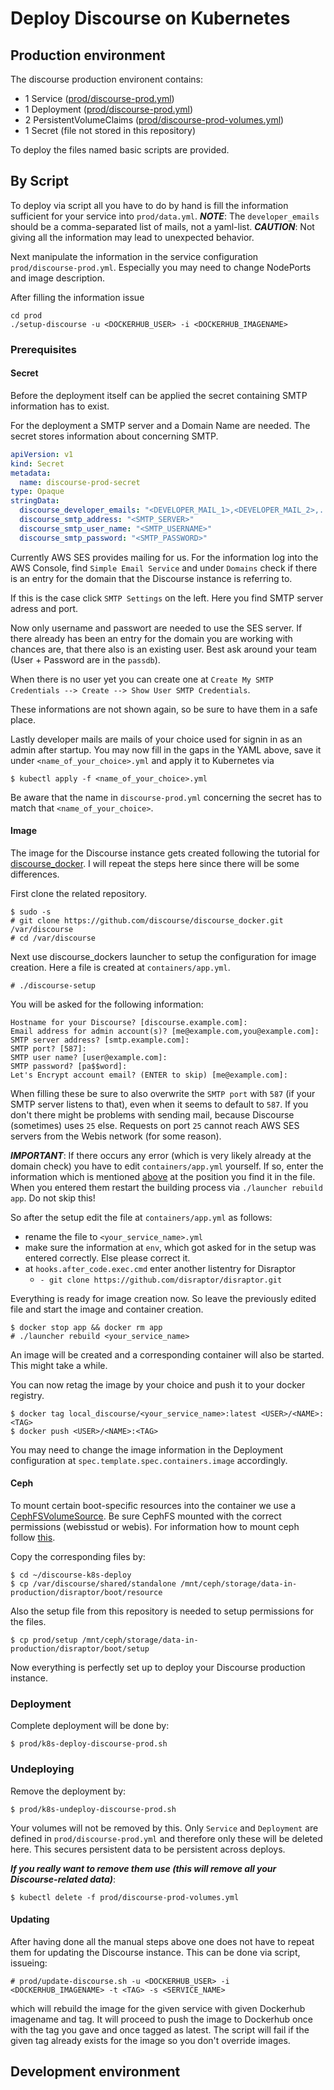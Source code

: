 # Deploy Discourse on Kubernetes

## Production environment
The discourse production environent contains:
  - 1 Service                 ([prod/discourse-prod.yml](prod/discourse-prod.yml))
  - 1 Deployment              ([prod/discourse-prod.yml](prod/discourse-prod.yml))
  - 2 PersistentVolumeClaims  ([prod/discourse-prod-volumes.yml](prod/discourse-prod-volumes.yml))
  - 1 Secret                  (file not stored in this repository)
  
To deploy the files named basic scripts are provided.

## By Script
To deploy via script all you have to do by hand is fill the information sufficient for your service into `prod/data.yml`.
**_NOTE_**: The `developer_emails` should be a comma-separated list of mails, not a yaml-list.
**_CAUTION_**: Not giving all the information may lead to unexpected behavior.

Next manipulate the information in the service configuration `prod/discourse-prod.yml`. Especially you may need to change NodePorts and image description.

After filling the information issue
```
cd prod
./setup-discourse -u <DOCKERHUB_USER> -i <DOCKERHUB_IMAGENAME>
```

### Prerequisites
#### Secret
Before the deployment itself can be applied the secret containing SMTP information has to exist.

For the deployment a SMTP server and a Domain Name are needed. The secret stores information about concerning SMTP.
```yaml
apiVersion: v1
kind: Secret
metadata:
  name: discourse-prod-secret
type: Opaque
stringData:
  discourse_developer_emails: "<DEVELOPER_MAIL_1>,<DEVELOPER_MAIL_2>,..."
  discourse_smtp_address: "<SMTP_SERVER>"
  discourse_smtp_user_name: "<SMTP_USERNAME>"
  discourse_smtp_password: "<SMTP_PASSWORD>"
```

Currently AWS SES provides mailing for us. For the information log into the AWS Console, find `Simple Email Service` and under `Domains` check if there is an entry for the domain that the 
Discourse instance is referring to.

If this is the case click `SMTP Settings` on the left. Here you find SMTP server adress and port.

Now only username and passwort are needed to use the SES server. If there already has been an entry for the domain you are working with chances are, that there also is an existing user. Best ask around your team (User + Password are in the `passdb`).

When there is no user yet you can create one at `Create My SMTP Credentials --> Create --> Show User SMTP Credentials`.

These informations are not shown again, so be sure to have them in a safe place.

Lastly developer mails are mails of your choice used for signin in as an admin after startup.
You may now fill in the gaps in the YAML above, save it under `<name_of_your_choice>.yml` and apply it to Kubernetes via 
```
$ kubectl apply -f <name_of_your_choice>.yml
```
Be aware that the name in `discourse-prod.yml` concerning the secret has to match that `<name_of_your_choice>`.

#### Image
The image for the Discourse instance gets created following the tutorial for [discourse_docker](https://github.com/discourse/discourse/blob/master/docs/INSTALL-cloud.md#Install-Discourse).
I will repeat the steps here since there will be some differences.

First clone the related repository.

```
$ sudo -s
# git clone https://github.com/discourse/discourse_docker.git /var/discourse
# cd /var/discourse
```

Next use discourse_dockers launcher to setup the configuration for image creation. Here a file is created at `containers/app.yml`.

```
# ./discourse-setup
```

You will be asked for the following information:

```
Hostname for your Discourse? [discourse.example.com]: 
Email address for admin account(s)? [me@example.com,you@example.com]: 
SMTP server address? [smtp.example.com]: 
SMTP port? [587]: 
SMTP user name? [user@example.com]: 
SMTP password? [pa$$word]: 
Let's Encrypt account email? (ENTER to skip) [me@example.com]: 
```

When filling these be sure to also overwrite the `SMTP port` with `587` (if your SMTP server listens to that), even when it seems to default to `587`. 
If you don't there might be problems with sending mail, because Discourse (sometimes) uses `25` else. Requests on port `25` cannot reach AWS SES servers from the Webis network (for some reason).

**_IMPORTANT_**: If there occurs any error (which is very likely already at the domain check) you have to edit `containers/app.yml` yourself. If so, enter the information which is mentioned [above](https://github.com/BastianGrahm/discourse-k8s-deploy/blob/master/README.md#L68) at the position you find it in the file.
When you entered them restart the building process via `./launcher rebuild app`. Do not skip this!

So after the setup edit the file at `containers/app.yml` as follows:

  - rename the file to `<your_service_name>.yml`
  - make sure the information at `env`, which got asked for in the setup was entered correctly. Else please correct it.
  - at `hooks.after_code.exec.cmd` enter another listentry for Disraptor
    - `- git clone https://github.com/disraptor/disraptor.git`
 
Everything is ready for image creation now. So leave the previously edited file and start the image and container creation.

```
$ docker stop app && docker rm app
# ./launcher rebuild <your_service_name>
```

An image will be created and a corresponding container will also be started. This might take a while.

You can now retag the image by your choice and push it to your docker registry.

```
$ docker tag local_discourse/<your_service_name>:latest <USER>/<NAME>:<TAG>
$ docker push <USER>/<NAME>:<TAG>
```

You may need to change the image information in the Deployment configuration at `spec.template.spec.containers.image` accordingly.

#### Ceph
To mount certain boot-specific resources into the container we use a [CephFSVolumeSource](https://kubernetes.io/docs/reference/generated/kubernetes-api/v1.18/#cephfsvolumesource-v1-core).
Be sure CephFS mounted with the correct permissions (webisstud or webis). For information how to mount ceph follow [this](https://git.webis.de/code-generic/code-admin-knowledgebase/blob/master/services/ceph/cephfs-usage.md).

Copy the corresponding files by:

```
$ cd ~/discourse-k8s-deploy
$ cp /var/discourse/shared/standalone /mnt/ceph/storage/data-in-production/disraptor/boot/resource
```

Also the setup file from this repository is needed to setup permissions for the files.

```
$ cp prod/setup /mnt/ceph/storage/data-in-production/disraptor/boot/setup
```

Now everything is perfectly set up to deploy your Discourse production instance.

### Deployment
Complete deployment will be done by:

```
$ prod/k8s-deploy-discourse-prod.sh
```

### Undeploying
Remove the deployment by:

```
$ prod/k8s-undeploy-discourse-prod.sh
```

Your volumes will not be removed by this. Only `Service` and `Deployment` are defined in `prod/discourse-prod.yml` and therefore only these will be deleted here. This secures persistent data to be persistent across deploys.

**_If you really want to remove them use (this will remove all your Discourse-related data)_**:

```
$ kubectl delete -f prod/discourse-prod-volumes.yml
```

#### Updating
After having done all the manual steps above one does not have to repeat them for updating the Discourse instance.
This can be done via script, issueing:
```
# prod/update-discourse.sh -u <DOCKERHUB_USER> -i <DOCKERHUB_IMAGENAME> -t <TAG> -s <SERVICE_NAME>
```
which will rebuild the image for the given service with given Dockerhub imagename and tag.
It will proceed to push the image to Dockerhub once with the tag you gave and once tagged as latest.
The script will fail if the given tag already exists for the image so you don't override images.

## Development environment
